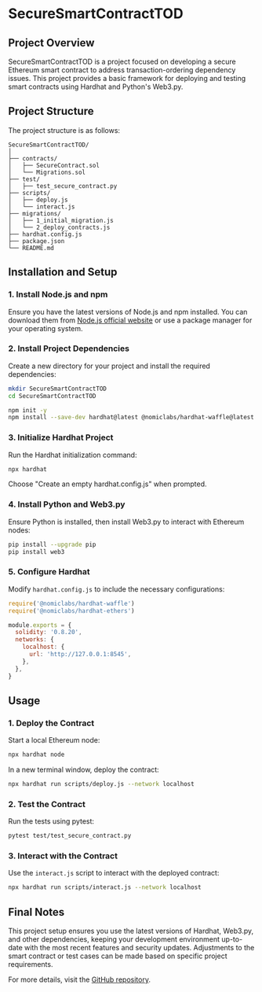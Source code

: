 # SecureSmartContractTOD

## Project Overview

SecureSmartContractTOD is a project focused on developing a secure Ethereum smart contract to address transaction-ordering dependency issues. This project provides a basic framework for deploying and testing smart contracts using Hardhat and Python's Web3.py.

## Project Structure

The project structure is as follows:

```
SecureSmartContractTOD/
│
├── contracts/
│   ├── SecureContract.sol
│   └── Migrations.sol
├── test/
│   ├── test_secure_contract.py
├── scripts/
│   ├── deploy.js
│   └── interact.js
├── migrations/
│   ├── 1_initial_migration.js
│   └── 2_deploy_contracts.js
├── hardhat.config.js
├── package.json
└── README.md
```

## Installation and Setup

### 1. Install Node.js and npm

Ensure you have the latest versions of Node.js and npm installed. You can download them from [Node.js official website](https://nodejs.org/) or use a package manager for your operating system.

### 2. Install Project Dependencies

Create a new directory for your project and install the required dependencies:

```bash
mkdir SecureSmartContractTOD
cd SecureSmartContractTOD

npm init -y
npm install --save-dev hardhat@latest @nomiclabs/hardhat-waffle@latest @nomiclabs/hardhat-ethers@latest ethereum-waffle@latest chai@latest @openzeppelin/contracts@latest
```

### 3. Initialize Hardhat Project

Run the Hardhat initialization command:

```bash
npx hardhat
```

Choose "Create an empty hardhat.config.js" when prompted.

### 4. Install Python and Web3.py

Ensure Python is installed, then install Web3.py to interact with Ethereum nodes:

```bash
pip install --upgrade pip
pip install web3
```

### 5. Configure Hardhat

Modify `hardhat.config.js` to include the necessary configurations:

```javascript
require('@nomiclabs/hardhat-waffle')
require('@nomiclabs/hardhat-ethers')

module.exports = {
  solidity: '0.8.20',
  networks: {
    localhost: {
      url: 'http://127.0.0.1:8545',
    },
  },
}
```

## Usage

### 1. Deploy the Contract

Start a local Ethereum node:

```bash
npx hardhat node
```

In a new terminal window, deploy the contract:

```bash
npx hardhat run scripts/deploy.js --network localhost
```

### 2. Test the Contract

Run the tests using pytest:

```bash
pytest test/test_secure_contract.py
```

### 3. Interact with the Contract

Use the `interact.js` script to interact with the deployed contract:

```bash
npx hardhat run scripts/interact.js --network localhost
```

## Final Notes

This project setup ensures you use the latest versions of Hardhat, Web3.py, and other dependencies, keeping your development environment up-to-date with the most recent features and security updates. Adjustments to the smart contract or test cases can be made based on specific project requirements.

For more details, visit the [GitHub repository](https://github.com/piyushmali/Privacy-of-Smart-Contract).
